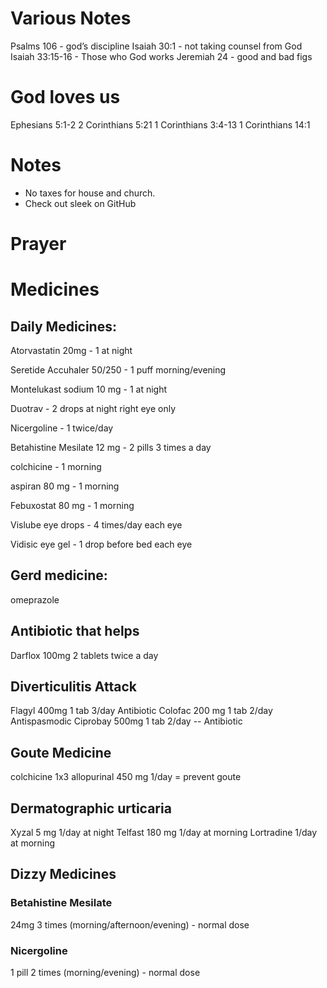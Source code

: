 # Various Notes

Psalms 106 - god’s discipline
Isaiah 30:1 - not taking counsel from God
Isaiah 33:15-16 - Those who God works
Jeremiah 24 - good and bad figs

# God loves us

Ephesians 5:1-2
2 Corinthians 5:21
1 Corinthians 3:4-13
1 Corinthians 14:1

# Notes

-   No taxes for house and church.
-   Check out sleek on GitHub

# Prayer

# Medicines

## Daily Medicines:

Atorvastatin 20mg - 1 at night

Seretide Accuhaler 50/250 - 1 puff morning/evening

Montelukast sodium 10 mg - 1 at night

Duotrav - 2 drops at night right eye only

Nicergoline - 1 twice/day

Betahistine Mesilate 12 mg - 2 pills 3 times a day

colchicine - 1 morning

aspiran 80 mg - 1 morning

Febuxostat 80 mg - 1 morning

Vislube eye drops - 4 times/day each eye

Vidisic eye gel - 1 drop before bed each eye

## Gerd medicine:

omeprazole

## Antibiotic that helps

Darflox 100mg 2 tablets twice a day

## Diverticulitis Attack

Flagyl 400mg 1 tab 3/day Antibiotic
Colofac 200 mg 1 tab 2/day Antispasmodic
Ciprobay 500mg 1 tab 2/day -- Antibiotic

## Goute Medicine

colchicine 1x3
allopurinal 450 mg 1/day = prevent goute

## Dermatographic urticaria

Xyzal 5 mg 1/day at night
Telfast 180 mg 1/day at morning
Lortradine 1/day at morning

## Dizzy Medicines

### Betahistine Mesilate

24mg 3 times (morning/afternoon/evening) - normal dose

### Nicergoline

1 pill 2 times (morning/evening) - normal dose
